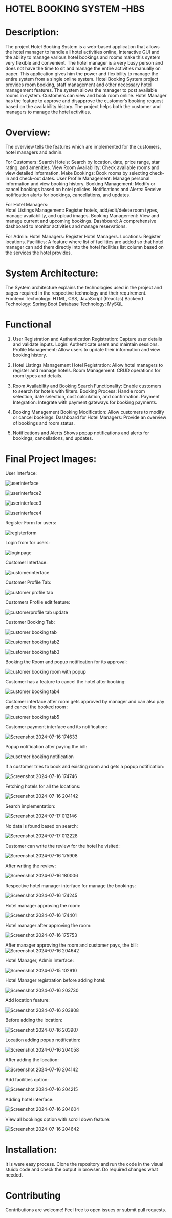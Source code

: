 # HOTEL BOOKING SYSTEM –HBS 

# Description: 

The project Hotel Booking System is a web-based application that allows the hotel manager to handle all hotel activities online, Interactive GUI and the ability to manage various hotel bookings and rooms make this system very flexible and convenient. The hotel manager is a very busy person and does not have the time to sit and manage the entire activities manually on paper. This application gives him the power and flexibility to manage the entire system from a single online system. Hotel Booking System project provides room booking, staff management and other necessary hotel management features. The system allows the manager to post available rooms in system. Customers can view and book room online. Hotel Manager has the feature to approve and disapprove the customer’s booking request based on the availability history. The project helps both the customer and managers to manage the hotel activities. 

# Overview: 
The overview tells the features which are implemented for the customers, hotel managers and admin. 

For Customers: 
Search Hotels: Search by location, date, price range, star rating, and amenities. 
View Room Availability: Check available rooms and view detailed information. 
Make Bookings: Book rooms by selecting check-in and check-out dates. 
User Profile Management: Manage personal information and view booking history. 
Booking Management: Modify or cancel bookings based on hotel policies. 
Notifications and Alerts: Receive notification alerts for bookings, cancellations, and updates. 

For Hotel Managers:  
Hotel Listings Management: Register hotels, add/edit/delete room types, manage availability, and upload images. 
Booking Management: View and manage current and upcoming bookings. 
Dashboard: A comprehensive dashboard to monitor activities and manage reservations. 

For Admin: 
Hotel Managers:  Register Hotel Managers. 
Locations: Register locations. 
Facilities:  A feature where list of facilities are added so that hotel manager can add them directly into the hotel facilities list column based on the services the hotel provides. 

# System Architecture: 
The System architecture explains the technologies used in the project and pages required in the respective technology and their requirement. 
Frontend Technology: HTML, CSS, JavaScript (React.js) 
Backend Technology: Spring Boot 
Database Technology: MySQL 

# Functional  
1. User Registration and Authentication 
Registration: Capture user details and validate inputs. 
Login: Authenticate users and maintain sessions. 
Profile Management: Allow users to update their information and view booking history. 

2. Hotel Listings Management 
Hotel Registration: Allow hotel managers to register and manage hotels. 
Room Management: CRUD operations for room types and details. 

3. Room Availability and Booking 
Search Functionality: Enable customers to search for hotels with filters. 
Booking Process: Handle room selection, date selection, cost calculation, and confirmation. 
Payment Integration: Integrate with payment gateways for booking payments. 

4. Booking Management 
Booking Modification: Allow customers to modify or cancel bookings. 
Dashboard for Hotel Managers: Provide an overview of bookings and room status. 

5. Notifications and Alerts 
Shows popup notifications and alerts for bookings, cancellations, and updates. 

# Final Project Images: 

User Interface: 

![userinterface](https://github.com/user-attachments/assets/47fde3d5-371c-43a2-a7ea-4a37cd668dde)

![userinterface2](https://github.com/user-attachments/assets/ae12d95f-c7ad-4700-805a-05b246ffa708)

![userinterface3](https://github.com/user-attachments/assets/9fa805a4-401d-4d61-92f6-9b8b1498a925)

![userinterface4](https://github.com/user-attachments/assets/42299798-120c-4f66-9fd0-9042b00b6c02)

Register Form for users: 

![registerform](https://github.com/user-attachments/assets/d2dfff67-4bf0-434a-8e6f-fba60bfe5559)

Login from for users: 

![loginpage](https://github.com/user-attachments/assets/597cc801-99c2-4c53-9e6a-3f2ac074b994)

Customer Interface: 

![customerinterface](https://github.com/user-attachments/assets/c825addb-9e68-4a32-aa94-c28689a5b029)

Customer Profile Tab: 

![customer profile tab](https://github.com/user-attachments/assets/c0989d7d-32a1-4e2c-95e5-56f4c54bd8d9)

Customers Profile edit feature: 

![customerprofile tab update](https://github.com/user-attachments/assets/c587822b-924d-48f5-8973-a17d67926557)

Customer Booking Tab: 

![customer booking tab](https://github.com/user-attachments/assets/1f3e3cc5-7352-43c5-ba49-3d4c6873207f)

![customer booking tab2](https://github.com/user-attachments/assets/06fec0d6-0216-43cd-a349-9e6854bc67e8)

![customer booking tab3](https://github.com/user-attachments/assets/35f28d02-265e-43e5-98cd-f078d7a5be13)

Booking the Room and popup notification for its approval: 

![customer booking room with popup](https://github.com/user-attachments/assets/3d10e97f-1cd6-4a7b-a885-c8fdb7ce3c8d)

Customer has a feature to cancel the hotel after booking: 

![customer booking tab4](https://github.com/user-attachments/assets/4bf659fb-81f8-4781-b3a0-6284632c3cee)

Customer interface after room gets approved by manager and can also pay and cancel the booked room : 

![customer booking tab5](https://github.com/user-attachments/assets/528af549-ff58-4fff-afe8-60c3c457ddd4)

Customer payment interface and its notification: 

![Screenshot 2024-07-16 174633](https://github.com/user-attachments/assets/4eb69ba7-37b8-4f5d-b00b-8f5f85e376af)

Popup notification after paying the bill: 

![cusotmer booking notification](https://github.com/user-attachments/assets/da2d624b-34ad-47ac-917f-bc5e2e847407)

If a customer tries to book and existing room and gets a popup notification: 

![Screenshot 2024-07-16 174746](https://github.com/user-attachments/assets/cc9e207f-5455-41c9-93bb-9cf985dd640c)

Fetching hotels for all the locations: 

![Screenshot 2024-07-16 204142](https://github.com/user-attachments/assets/ca5db42a-e800-4798-8445-4e86329dc603)

Search implementation: 

![Screenshot 2024-07-17 012146](https://github.com/user-attachments/assets/14921d69-276e-48f0-b6b7-bdad6adaf2ea)

No data is found based on search: 

![Screenshot 2024-07-17 012228](https://github.com/user-attachments/assets/44e8b742-ac3e-483a-ab52-13576b22dc96)

Customer can write the review for the hotel he visited: 

![Screenshot 2024-07-16 175908](https://github.com/user-attachments/assets/b5bc10c0-6729-42f3-8953-5fd1ef3a211f)

After writing the review: 

![Screenshot 2024-07-16 180006](https://github.com/user-attachments/assets/f127c0c1-d95c-479e-aa05-3b7645d781ac)

Respective hotel manager interface for manage the bookings:

![Screenshot 2024-07-16 174245](https://github.com/user-attachments/assets/ddd236b8-90dd-47e9-ab3b-f8514f8d24c0)

Hotel manager approving the room:

![Screenshot 2024-07-16 174401](https://github.com/user-attachments/assets/bfad46d8-4565-47c5-b0e6-e8f1ee14bfc4)

Hotel manager after approving the room: 

![Screenshot 2024-07-16 175753](https://github.com/user-attachments/assets/6f8e7184-51dc-48a3-a11f-adfc0c88002f)

After manager approving the room and customer pays, the bill: 
![Screenshot 2024-07-16 204642](https://github.com/user-attachments/assets/e9627830-210f-4f3a-b58b-86e7f4fff1a3)

Hotel Manager, Admin Interface: 

![Screenshot 2024-07-15 102910](https://github.com/user-attachments/assets/6153826b-7a1c-449b-ad90-1252ff37fba6)

Hotel Manager registration before adding hotel: 

![Screenshot 2024-07-16 203730](https://github.com/user-attachments/assets/e3350594-1400-430d-bd37-7631b0bba6b0)

Add location feature: 

![Screenshot 2024-07-16 203808](https://github.com/user-attachments/assets/4613257e-0b97-43a9-bede-f93203ed5e78)

Before adding the location: 

![Screenshot 2024-07-16 203907](https://github.com/user-attachments/assets/60fbeb57-273e-4a54-a645-c8a6b0f16d84)

Location adding popup notification: 

![Screenshot 2024-07-16 204058](https://github.com/user-attachments/assets/1357ddb0-5e78-4603-9b8d-9207834a1c63)

After adding the location: 

![Screenshot 2024-07-16 204142](https://github.com/user-attachments/assets/eb36c6e0-d217-4554-84e4-2c7e7da82d0f)

Add facilities option: 

 ![Screenshot 2024-07-16 204215](https://github.com/user-attachments/assets/5d6160b0-ac52-4087-b027-4efa479749f4)

Adding hotel interface: 

![Screenshot 2024-07-16 204604](https://github.com/user-attachments/assets/802b14ff-2a2f-476a-b16a-4386794b7468)

View all bookings option with scroll down feature: 

 ![Screenshot 2024-07-16 204642](https://github.com/user-attachments/assets/8dfb34a1-723e-4d40-b67d-f895044cb373)

# Installation:
It is were easy process. Clone the repository and run the code in the visual stuido code and check the output in browser. Do required changes what needed.

# Contributing
Contributions are welcome! Feel free to open issues or submit pull requests.
